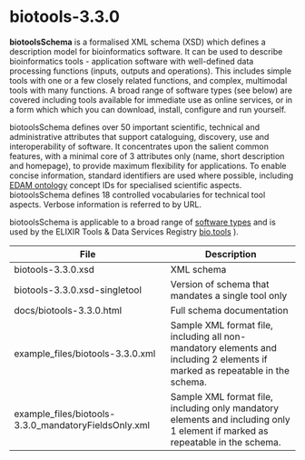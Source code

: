 # biotools-3.3.0

**biotoolsSchema** is a formalised XML schema (XSD) which defines a description model for bioinformatics software.  It can be used to describe bioinformatics tools - application software with well-defined data processing functions (inputs, outputs and operations).   This includes simple tools with one or a few closely related functions, and complex, multimodal tools with many functions.  A broad range of software types (see below) are covered including tools available for immediate use as online services, or in a form which which you can download, install, configure and run yourself.

biotoolsSchema defines over 50 important scientific, technical and administrative attributes that support cataloguing, discovery, use and interoperability of software.  It concentrates upon the salient common features, with a minimal core of 3 attributes only (name, short description and homepage), to provide maximum flexibility for applications.  To enable concise information, standard identifiers are used where possible, including [EDAM ontology](http://github.com/edamontology/edamontology) concept IDs for specialised scientific aspects.  biotoolsSchema defines 18 controlled vocabularies for technical tool aspects.  Verbose information is referred to by URL.

biotoolsSchema is applicable to a broad range of [software types](http://biotoolsschema.readthedocs.io/en/latest/controlled_vocabularies.html#tool-type) and is used by the ELIXIR Tools & Data Services Registry [bio.tools](https://bio.tools) ).

File | Description
---- | -----------
biotools-3.3.0.xsd | XML schema
biotools-3.3.0.xsd-singletool | Version of schema that mandates a single tool only
docs/biotools-3.3.0.html | Full schema documentation
example_files/biotools-3.3.0.xml | Sample XML format file, including all non-mandatory elements and including 2 elements if marked as repeatable in the schema.
example_files/biotools-3.3.0_mandatoryFieldsOnly.xml | Sample XML format file, including only mandatory elements and including only 1 element if marked as repeatable in the schema.



